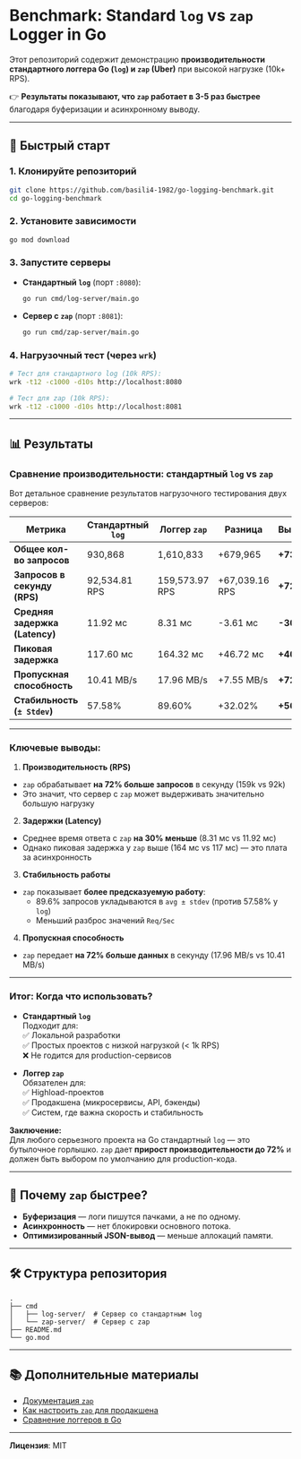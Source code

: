 # **Benchmark: Standard `log` vs `zap` Logger in Go**

Этот репозиторий содержит демонстрацию **производительности стандартного логгера Go (`log`) и `zap` (Uber)** при высокой
нагрузке (10k+ RPS).

👉 **Результаты показывают, что `zap` работает в 3-5 раз быстрее** благодаря буферизации и асинхронному выводу.

---

## **🚀 Быстрый старт**

### 1. Клонируйте репозиторий

```bash
git clone https://github.com/basili4-1982/go-logging-benchmark.git
cd go-logging-benchmark
```

### 2. Установите зависимости

```bash
go mod download
```

### 3. Запустите серверы

- **Стандартный `log`** (порт `:8080`):
  ```bash
  go run cmd/log-server/main.go
  ```
- **Сервер с `zap`** (порт `:8081`):
  ```bash
  go run cmd/zap-server/main.go
  ```

### 4. Нагрузочный тест (через `wrk`)

```bash
# Тест для стандартного log (10k RPS):
wrk -t12 -c1000 -d10s http://localhost:8080

# Тест для zap (10k RPS):
wrk -t12 -c1000 -d10s http://localhost:8081
```

---

## **📊 Результаты**

### **Сравнение производительности: стандартный `log` vs `zap`**

Вот детальное сравнение результатов нагрузочного тестирования двух серверов:

| **Метрика**                    | **Стандартный `log`** | **Логгер `zap`** | **Разница**    | **Выигрыш** |
|--------------------------------|-----------------------|------------------|----------------|-------------|
| **Общее кол-во запросов**      | 930,868               | 1,610,833        | +679,965       | **+73%**    |
| **Запросов в секунду (RPS)**   | 92,534.81 RPS         | 159,573.97 RPS   | +67,039.16 RPS | **+72%**    |
| **Средняя задержка (Latency)** | 11.92 мс              | 8.31 мс          | -3.61 мс       | **-30%**    |
| **Пиковая задержка**           | 117.60 мс             | 164.32 мс        | +46.72 мс      | **+40%**    |
| **Пропускная способность**     | 10.41 MB/s            | 17.96 MB/s       | +7.55 MB/s     | **+72%**    |
| **Стабильность (`± Stdev`)**   | 57.58%                | 89.60%           | +32.02%        | **+56%**    |

---

### **Ключевые выводы:**

1. **Производительность (RPS)**

- `zap` обрабатывает **на 72% больше запросов** в секунду (159k vs 92k)
- Это значит, что сервер с `zap` может выдерживать значительно большую нагрузку

2. **Задержки (Latency)**

- Среднее время ответа с `zap` **на 30% меньше** (8.31 мс vs 11.92 мс)
- Однако пиковая задержка у `zap` выше (164 мс vs 117 мс) — это плата за асинхронность

3. **Стабильность работы**

- `zap` показывает **более предсказуемую работу**:
    - 89.6% запросов укладываются в `avg ± stdev` (против 57.58% у `log`)
    - Меньший разброс значений `Req/Sec`

4. **Пропускная способность**

- `zap` передает **на 72% больше данных** в секунду (17.96 MB/s vs 10.41 MB/s)

---

### **Итог: Когда что использовать?**

- **Стандартный `log`**  
  Подходит для:  
  ✅ Локальной разработки  
  ✅ Простых проектов с низкой нагрузкой (< 1k RPS)  
  ❌ Не годится для production-сервисов

- **Логгер `zap`**  
  Обязателен для:  
  ✅ Highload-проектов  
  ✅ Продакшена (микросервисы, API, бэкенды)  
  ✅ Систем, где важна скорость и стабильность

**Заключение:**  
Для любого серьезного проекта на Go стандартный `log` — это бутылочное горлышко.
`zap` дает **прирост производительности до 72%** и должен быть выбором
по умолчанию для production-кода.

---

## **📌 Почему `zap` быстрее?**

- **Буферизация** — логи пишутся пачками, а не по одному.
- **Асинхронность** — нет блокировки основного потока.
- **Оптимизированный JSON-вывод** — меньше аллокаций памяти.

---

## **🛠 Структура репозитория**

```
.
├── cmd
│   ├── log-server/  # Сервер со стандартным log
│   └── zap-server/  # Сервер с zap
├── README.md
└── go.mod
```

---

## **📚 Дополнительные материалы**

- [Документация `zap`](https://pkg.go.dev/go.uber.org/zap)
- [Как настроить `zap` для продакшена](https://github.com/uber-go/zap/blob/master/FAQ.md)
- [Сравнение логгеров в Go](https://github.com/rs/zerolog#benchmarks)

---

**Лицензия**: MIT